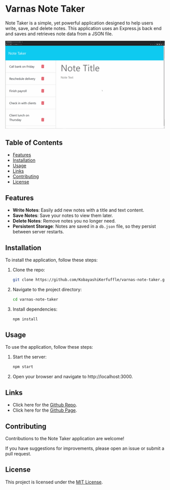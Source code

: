 # Varnas Note Taker

Note Taker is a simple, yet powerful application designed to help users write, save, and delete notes. This application uses an Express.js back end and saves and retrieves note data from a JSON file.

![Homepage Screenshot](./public/images/demo.gif)

## Table of Contents

- [Features](#features)
- [Installation](#installation)
- [Usage](#usage)
- [Links](#links)
- [Contributing](#contributing)
- [License](#license)

## Features

- **Write Notes**: Easily add new notes with a title and text content.
- **Save Notes**: Save your notes to view them later.
- **Delete Notes**: Remove notes you no longer need.
- **Persistent Storage**: Notes are saved in a `db.json` file, so they persist between server restarts.

## Installation

To install the application, follow these steps:

1. Clone the repo:

   ```bash
   git clone https://github.com/KobayashiKerfuffle/varnas-note-taker.git
   ```

2. Navigate to the project directory:

   ```bash
   cd varnas-note-taker
   ```

3. Install dependencies:

   ```bash
   npm install
   ```

## Usage

To use the application, follow these steps:

1. Start the server:

   ```bash
   npm start
   ```

2. Open your browser and navigate to http://localhost:3000.

## Links

- Click here for the [Github Repo](https://github.com/KobayashiKerfuffle/varnas-note-taker.git).
- Click here for the [Github Page](https://kobayashikerfuffle.github.io/varnas-note-taker/).

## Contributing

Contributions to the Note Taker application are welcome!

If you have suggestions for improvements, please open an issue or submit a pull request.

## License

This project is licensed under the [MIT License](LICENSE).
